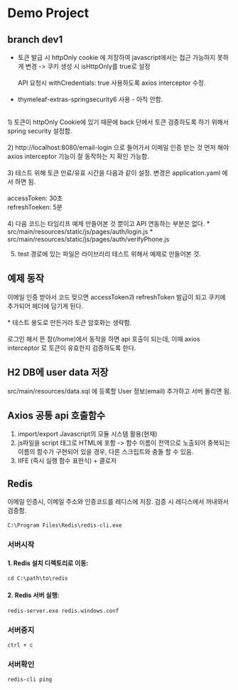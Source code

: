 # Demo Project
## branch dev1
- 토큰 발급 시 httpOnly cookie 에 저장하여 javascript에서는 접근 가능하지 못하게 변경 -> 쿠키 생성 시 isHttpOnly를 true로 설정
</br></br> 
API 요청시 withCredentials: true 사용하도록 axios interceptor 수정.
</br></br>
- thymeleaf-extras-springsecurity6 사용 - 아직 안함. 
</br>
1) 토큰이 httpOnly Cookie에 있기 때문에 back 단에서 토큰 검증하도록 하기 위해서 spring security 설정함. 
</br></br>
2) http://localhost:8080/email-login 으로 들어가서 이메일 인증 받는 것 먼저 해야 axios interceptor 기능이 잘 동작하는 지 확인 가능함.
</br></br>
3) 테스트 위해 토큰 만료/유효 시간을 다음과 같이 설정. 변경은  application.yaml 에서 하면 됨. 
</br></br>
accessToken: 30초</br>
refreshToeken: 5분
</br></br>
4) 다음 코드는 타임리프 예제 만들어본 것 뿐이고 API 연동하는 부분은 없다.
* src/main/resources/static/js/pages/auth/login.js
* src/main/resources/static/js/pages/auth/verifyPhone.js

5) test 경로에 있는 파일은 라이브러리 테스트 위해서 예제로 만들어본 것.

## 예제 동작
이메일 인증 받아서 코드 맞으면 accessToken과 refreshToken 발급이 되고 쿠키에 추가되어 헤더에 담기게 된다. 
</br></br>* 테스트 용도로 만든거라 토큰 암호화는 생략함.</br>
</br>로그인 해서 뜬 창(/home)에서 동작을 하면 api 호출이 되는데, 이때 axios interceptor 로 토큰이 유효한지 검증하도록 한다.

## H2 DB에 user data 저장 
src/main/resources/data.sql 에 등록할 User 정보(email) 추가하고 서버 돌리면 됨.

## Axios 공통 api 호출함수
1) import/export Javascript의 모듈 시스템 활용(현재)
2) js파일을 script 태그로 HTML에 포함 -> 함수 이름이 전역으로 노출되어 중복되는 이름의 함수가 구현되어 있을 경우, 다른 스크립트와 충돌 할 수 있음.
3) IIFE (즉시 실행 함수 표현식) + 클로저


## Redis
이메일 인증시, 이메일 주소와 인증코드를 레디스에 저장. 검증 시 레디스에서 꺼내와서 검증함.
</br></br>
```C:\Program Files\Redis\redis-cli.exe```
### 서버시작
#### 1. Redis 설치 디렉토리로 이동:
```cd C:\path\to\redis```
#### 2. Redis 서버 실행:
```redis-server.exe redis.windows.conf```

### 서버중지
```ctrl + c```

### 서버확인
```redis-cli ping```

